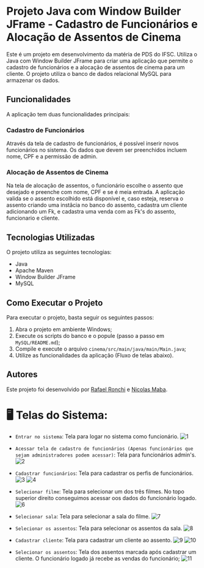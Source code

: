 
# Projeto Java com Window Builder JFrame - Cadastro de Funcionários e Alocação de Assentos de Cinema

Este é um projeto em desenvolvimento da matéria de PDS do IFSC. Utiliza o Java com Window Builder JFrame para criar uma aplicação que permite o cadastro de funcionários e a alocação de assentos de cinema para um cliente. O projeto utiliza o banco de dados relacional MySQL para armazenar os dados.

## Funcionalidades

A aplicação tem duas funcionalidades principais:

### Cadastro de Funcionários

Através da tela de cadastro de funcionários, é possível inserir novos funcionários no sistema. Os dados que devem ser preenchidos incluem nome, CPF e a permissão de admin.

### Alocação de Assentos de Cinema

Na tela de alocação de assentos, o funcionário escolhe o assento que desejado e preenche com nome, CPF e se é meia entrada. A aplicação valida se o assento escolhido está disponível e, caso esteja, reserva o assento criando uma instâcia no banco do assento, cadastra um cliente adicionando um Fk, e cadastra uma venda com as Fk's do assento, funcionario e cliente.

## Tecnologias Utilizadas

O projeto utiliza as seguintes tecnologias:

- Java
- Apache Maven
- Window Builder JFrame
- MySQL

## Como Executar o Projeto

Para executar o projeto, basta seguir os seguintes passos:

1. Abra o projeto em ambiente Windows;
2. Execute os scripts do banco e o popule (passo a passo em `MySQL/README.md`);
3. Compile e execute o arquivo `cinema/src/main/java/main/Main.java`;
4. Utilize as funcionalidades da aplicação (Fluxo de telas abaixo). 

## Autores

Este projeto foi desenvolvido por [Rafael Ronchi](https://github.com/RafaelRonchi) e [Nicolas Maba](https://github.com/NicolasRicardoMaba).

# 🖥️ Telas do Sistema:

- `Entrar no sistema`: Tela para logar no sistema como funcionário.
![1](https://github.com/RafaelRonchi/praticas-pds2-ifsc-cinema/assets/95860101/f56befa0-a4a6-44b5-8fc6-9f5155ff69a6)

- `Acessar tela de cadastro de funcionários (Apenas funcionários que sejam administradores podem acessar)`: Tela para funcionários admin's.
 ![2](https://github.com/RafaelRonchi/praticas-pds2-ifsc-cinema/assets/95860101/81ab3db9-1c8d-4884-9621-e472341c1b45)

- `Cadastrar funcionários`: Tela para cadastrar os perfis de funcionários.
![3](https://github.com/RafaelRonchi/praticas-pds2-ifsc-cinema/assets/95860101/d99c4f67-194e-4626-ad15-3d7d7c6fe1e5)
![4](https://github.com/RafaelRonchi/praticas-pds2-ifsc-cinema/assets/95860101/ba1a43ac-4f6f-41f5-bbd8-231d170885a2)

- `Selecionar filme`: Tela para selecionar um dos três filmes. No topo superior direito conseguimos acessar oos dados do funcionário logado.
 ![6](https://github.com/RafaelRonchi/praticas-pds2-ifsc-cinema/assets/95860101/4671e2ef-6ff2-4491-96f1-a56e21cf613a)

- `Selecionar sala`: Tela para selecionar a sala do filme.
 ![7](https://github.com/RafaelRonchi/praticas-pds2-ifsc-cinema/assets/95860101/2cfa9090-b938-4bf3-b459-7de74f7ca104)

 - `Selecionar os assentos`: Tela para selecionar os assentos da sala.
![8](https://github.com/RafaelRonchi/praticas-pds2-ifsc-cinema/assets/95860101/42c31f65-4742-4bb3-8d90-c10ca74a2dba)

- `Cadastrar cliente`: Tela para cadastrar um cliente ao assento.
![9](https://github.com/RafaelRonchi/praticas-pds2-ifsc-cinema/assets/95860101/0fefba02-be0b-4cf8-a4b7-24ea0baf0497)
![10](https://github.com/RafaelRonchi/praticas-pds2-ifsc-cinema/assets/95860101/b0bca523-c863-4876-a2bb-eb657b64dd1f)

 - `Selecionar os assentos`: Tela dos assentos marcada após cadastrar um cliente. O funcionário logado já recebe as vendas do funcionário;
![11](https://github.com/RafaelRonchi/praticas-pds2-ifsc-cinema/assets/95860101/54618c0a-06ec-4955-93de-81da29dd0edd)
